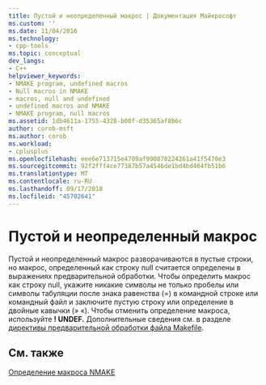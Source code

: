 ```yaml
---
title: Пустой и неопределенный макрос | Документация Майкрософт
ms.custom: ''
ms.date: 11/04/2016
ms.technology:
- cpp-tools
ms.topic: conceptual
dev_langs:
- C++
helpviewer_keywords:
- NMAKE program, undefined macros
- Null macros in NMAKE
- macros, null and undefined
- undefined macros and NMAKE
- NMAKE program, null macros
ms.assetid: 1db4611a-1755-4328-b00f-d35365af8b6c
author: corob-msft
ms.author: corob
ms.workload:
- cplusplus
ms.openlocfilehash: eee6e713715e4709af990878224261a41f5470e3
ms.sourcegitcommit: 92f2fff4ce77387b57a4546de1bd4bd464fb51b6
ms.translationtype: MT
ms.contentlocale: ru-RU
ms.lasthandoff: 09/17/2018
ms.locfileid: "45702641"
---
```

# <a name="null-and-undefined-macros"></a>Пустой и неопределенный макрос

Пустой и неопределенный макрос разворачиваются в пустые строки, но макрос, определенный как строку null считается определены в выражениях предварительной обработки. Чтобы определить макрос как строку null, укажите никакие символы не только пробелы или символы табуляции после знака равенства (=) в командной строке или командный файл и заключите пустую строку или определение в двойные кавычки (» «). Чтобы отменить определение макроса, используйте **! UNDEF.** Дополнительные сведения см. в разделе [директивы предварительной обработки файла Makefile](../build/makefile-preprocessing-directives.md).

## <a name="see-also"></a>См. также

[Определение макроса NMAKE](../build/defining-an-nmake-macro.md)